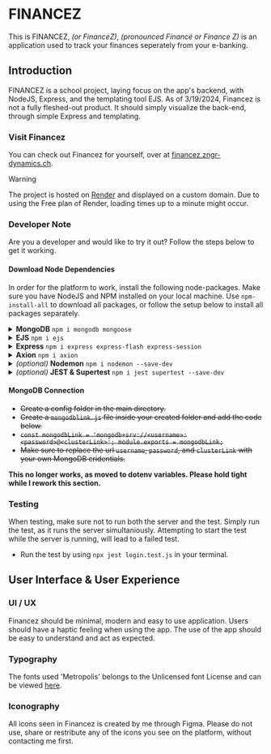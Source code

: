 # FINANCEZ 
This is FINANCEZ, *(or FinanceZ)*, *(pronounced Financé or Finance Z)* is an application used to track your finances seperately from your e-banking. 

## Introduction
FINANCEZ is a school project, laying focus on the app's backend, with NodeJS, Express, and the templating tool EJS. 
As of 3/19/2024, Financez is not a fully fleshed-out product. It should simply visualize the back-end, through simple Express and templating. 
### Visit Financez
You can check out Financez for yourself, over at [financez.zngr-dynamics.ch](https://financez.zngr-dynamics.ch/). 

> [!WARNING]
> The project is hosted on [Render](https://render.com) and displayed on a custom domain. 
> Due to using the Free plan of Render, loading times up to a minute might occur. 


### Developer Note
Are you a developer and would like to try it out? Follow the steps below to get it working. 
#### Download Node Dependencies
In order for the platform to work, install the following node-packages.
Make sure you have NodeJS and NPM installed on your local machine. Use <code>npm-install-all</code> to download all packages, or follow the setup below to install all packages separately. 
<details>
<summary><b>MongoDB</b> <code>npm i mongodb mongoose</code></summary>
<br>
Used to connect with an external database, to be able to login, or create data. 
</details>
<details>
<summary><b>EJS</b> <code>npm i ejs</code></summary>
<br>
Templating engine, used to display data on the client.  
</details>
<details>
<summary><b>Express</b> <code>npm i express express-flash express-session</code></summary>
<br>
Complete backend logic bases on Express, like sessions, and routing.   
</details>
<details>
<summary><b>Axion</b> <code>npm i axion</code></summary>
<br>
Used to redirect to another page after dataset deletion.    
</details>
<details>
<summary><i>(optional)</i> <b>Nodemon</b> <code>npm i nodemon --save-dev</code></summary>
<br>
Nodemon is used to continously run the app/server, when editing the code. Makes developing easier. This is not needed to run the application
</details>
<details>
<summary><i>(optional)</i> <b>JEST & Supertest</b> <code>npm i jest supertest --save-dev</code></summary>
<br>
Used for Unit Testing inside the application, as required by the school project requirements. This is not needed to run the application. 
</details>

#### MongoDB Connection

- ~~Create a config folder in the main directory.~~
- ~~Create a `mongodblink.js` file inside your created folder and add the code below.~~
- ~~`const mongodbLink = 'mongodb+srv://<username>:<password>@<clusterLink>';
module.exports = mongodbLink;`~~
- ~~Make sure to replace the url `username`, `password`, and `clusterLink` with your own MongoDB cridentials.~~


**This no longer works, as moved to dotenv variables. Please hold tight while I rework this section.**

### Testing
When testing, make sure not to run both the server and the test. 
Simply run the test, as it runs the server simultaniously. Attempting to start the test while the server is running, will lead to a failed test. 
- Run the test by using `npx jest login.test.js` in your terminal. 

## User Interface & User Experience
### UI / UX
Financez should be minimal, modern and easy to use application. Users should have a haptic feeling when using the app. The use of the app should be easy to understand and act as expected. 

### Typography
The fonts used 'Metropolis' belongs to the Unlicensed font License and can be viewed [here](https://google.com). 

### Iconography
All icons seen in Financez is created by me through Figma. 
Please do not use, share or restribute any of the icons you see on the platform, without contacting me first. 

